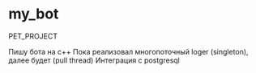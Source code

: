# my_bot

PET_PROJECT

Пишу бота на с++
Пока реализовал многопоточный loger (singleton), далее будет (pull thread) 
Интеграция с postgresql
